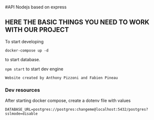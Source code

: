 
#API Nodejs based on express
## HERE THE BASIC THINGS YOU NEED TO WORK WITH OUR PROJECT
To start developing

```docker-compose up -d ```

to start database.

``` npm start ```
to start dev engine


```Website created by Anthony Pizzoni and Fabien Pineau```


### Dev resources
After starting docker compose, create a dotenv file with values

```
DATABASE_URL=postgres://postgres:changeme@localhost:5432/postgres?sslmode=disable
```
